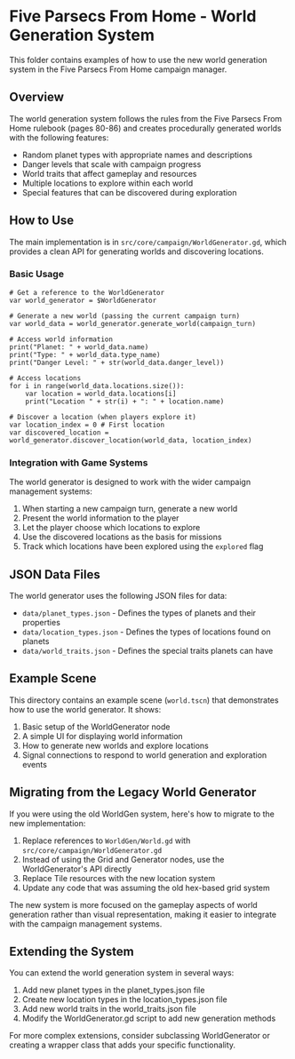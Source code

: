 # Five Parsecs From Home - World Generation System

This folder contains examples of how to use the new world generation system in the Five Parsecs From Home campaign manager.

## Overview

The world generation system follows the rules from the Five Parsecs From Home rulebook (pages 80-86) and creates procedurally generated worlds with the following features:

- Random planet types with appropriate names and descriptions
- Danger levels that scale with campaign progress
- World traits that affect gameplay and resources
- Multiple locations to explore within each world
- Special features that can be discovered during exploration

## How to Use

The main implementation is in `src/core/campaign/WorldGenerator.gd`, which provides a clean API for generating worlds and discovering locations.

### Basic Usage

```gdscript
# Get a reference to the WorldGenerator
var world_generator = $WorldGenerator

# Generate a new world (passing the current campaign turn)
var world_data = world_generator.generate_world(campaign_turn)

# Access world information
print("Planet: " + world_data.name)
print("Type: " + world_data.type_name)
print("Danger Level: " + str(world_data.danger_level))

# Access locations
for i in range(world_data.locations.size()):
    var location = world_data.locations[i]
    print("Location " + str(i) + ": " + location.name)
    
# Discover a location (when players explore it)
var location_index = 0 # First location
var discovered_location = world_generator.discover_location(world_data, location_index)
```

### Integration with Game Systems

The world generator is designed to work with the wider campaign management systems:

1. When starting a new campaign turn, generate a new world
2. Present the world information to the player
3. Let the player choose which locations to explore
4. Use the discovered locations as the basis for missions
5. Track which locations have been explored using the `explored` flag

## JSON Data Files

The world generator uses the following JSON files for data:

- `data/planet_types.json` - Defines the types of planets and their properties
- `data/location_types.json` - Defines the types of locations found on planets
- `data/world_traits.json` - Defines the special traits planets can have

## Example Scene

This directory contains an example scene (`world.tscn`) that demonstrates how to use the world generator. It shows:

1. Basic setup of the WorldGenerator node
2. A simple UI for displaying world information
3. How to generate new worlds and explore locations
4. Signal connections to respond to world generation and exploration events

## Migrating from the Legacy World Generator

If you were using the old WorldGen system, here's how to migrate to the new implementation:

1. Replace references to `WorldGen/World.gd` with `src/core/campaign/WorldGenerator.gd`
2. Instead of using the Grid and Generator nodes, use the WorldGenerator's API directly
3. Replace Tile resources with the new location system
4. Update any code that was assuming the old hex-based grid system

The new system is more focused on the gameplay aspects of world generation rather than visual representation, making it easier to integrate with the campaign management systems.

## Extending the System

You can extend the world generation system in several ways:

1. Add new planet types in the planet_types.json file
2. Create new location types in the location_types.json file
3. Add new world traits in the world_traits.json file
4. Modify the WorldGenerator.gd script to add new generation methods

For more complex extensions, consider subclassing WorldGenerator or creating a wrapper class that adds your specific functionality. 